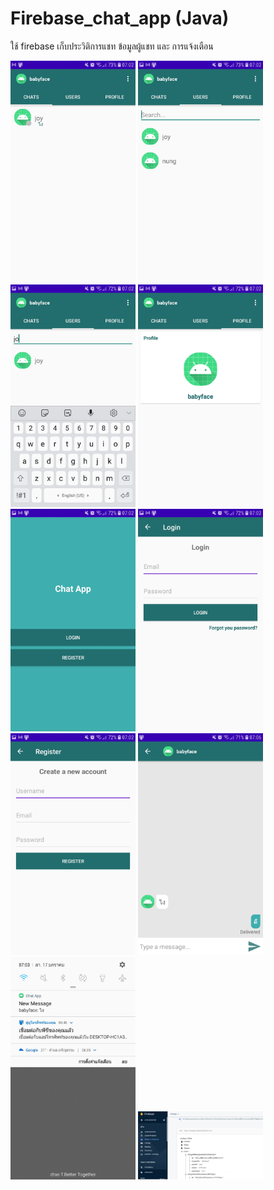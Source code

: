 # Firebase_chat_app (Java)
ใช้ firebase เก็บประวิติการแชท ข้อมูลผู้แชท และ  การแจ้งเตือน

<img src="https://raw.githubusercontent.com/Donung/Firebase_chat_app/main/image/01.jpg" width="200"/> <img src="https://raw.githubusercontent.com/Donung/Firebase_chat_app/main/image/02.jpg" width="200"/> <img src="https://raw.githubusercontent.com/Donung/Firebase_chat_app/main/image/03.jpg" width="200"/> <img src="https://raw.githubusercontent.com/Donung/Firebase_chat_app/main/image/04.jpg" width="200"/> <img src="https://raw.githubusercontent.com/Donung/Firebase_chat_app/main/image/05.jpg" width="200"/> <img src="https://raw.githubusercontent.com/Donung/Firebase_chat_app/main/image/06.jpg" width="200"/> <img src="https://raw.githubusercontent.com/Donung/Firebase_chat_app/main/image/07.jpg" width="200"/> <img src="https://raw.githubusercontent.com/Donung/Firebase_chat_app/main/image/09.jpg" width="200"/> <img src="https://raw.githubusercontent.com/Donung/Firebase_chat_app/main/image/08.jpg" width="200"/> <img src="https://raw.githubusercontent.com/Donung/Firebase_chat_app/main/image/001.png" width="200"/>
